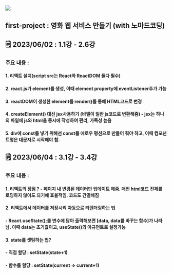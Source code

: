 # <img src="https://img.shields.io/badge/React-61DAFB?style=flat&logo=React&logoColor=white"/>
## first-project : 영화 웹 서비스 만들기 (with 노마드코딩)
## 🗒 2023/06/02 : 1.1강 - 2.6강
### 주요 내용 :
#### 1. 리액트 설치(script src는 React와 ReactDOM 둘다 필수)
#### 2. react.js가 element를 생성, 이때 element property에 eventListener추가 가능
#### 3. reactDOM이 생성한 element를 render()를 통해 HTML코드로 변경
#### 4. createElement() 대신 jsx사용하기 (바벨이 일반 js코드로 변환해줌) - jsx는 하나의 파일에 js와 html을 동시에 작성하여 편리, 가독성 높음
#### 5. div에 const를 넣기 위해선 const를 애로우 펑션으로 만들어 줘야 하고, 이때 컴포넌트명은 대문자로 시작해야 함.

## 🗒 2023/06/04 : 3.1강 - 3.4강
### 주요 내용 :
#### 1. 리액트의 장점 ? - 페이지 내 변경된 데이터만 업데이트 해줌. 매번 html코드 전체를 로딩하지 않아도 되기에 효율적임. 코드도 간결해짐
#### 2. 리액트에서 데이터를 저장시켜 자동으로 리렌더링하는 법
#### - React.useState();를 변수에 담아 출력해보면 [data, data를 바꾸는 함수]가 나타남. 이때 data는 초기값이고, useState()의 아규먼트로 설정가능
#### 3. state를 셋팅하는 법?
#### - 직접 할당 : setState(state+1)
#### - 함수를 할당 : setState(current => current+1)
